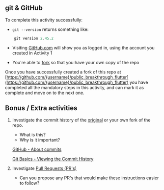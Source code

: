 ## git & GitHub

To complete this activity successfully:

- `git --version` returns something like:
```dart
    git version 2.45.2
```

- Visiting [GitHub.com](https://github.com) will show you as logged in, using the account you created in Activity 1

- You're able to [fork](https://github.com/thatdogmachine/public_breakthrough_flutter) so that you have your own copy of the repo

Once you have successfully created a fork of this repo at [https://github.com/{username}/public_breakthrough_flutter](https://github.com/{username}/public_breakthrough_flutter) you have completed all the mandatory steps in this activity, and can mark it as complete and move on to the next one.


## Bonus / Extra activities

1. Investigate the commit history of the [original](https://github.com/thatdogmachine/public_breakthrough_flutter/commits/main/) or your own fork of the repo.
    - What is this?
    - Why is it important?

    [GitHub - About commits](https://docs.github.com/en/pull-requests/committing-changes-to-your-project/creating-and-editing-commits/about-commits)

    [Git Basics - Viewing the Commit History](https://git-scm.com/book/en/v2/Git-Basics-Viewing-the-Commit-History)

2. Investigate [Pull Requests (PR's)](https://docs.github.com/en/pull-requests/collaborating-with-pull-requests/proposing-changes-to-your-work-with-pull-requests/about-pull-requests)
    - Can you propose any PR's that would make these instructions easier to follow?

